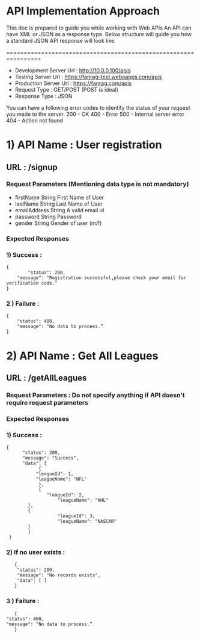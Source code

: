# API Implementation Approach 

This doc is prepared to guide you while working with Web APIs
An API can have XML or JSON as a response type.
Below structure will guide you how a standard JSON API response will look like.

================================================================

* Development Server Url : http://10.0.0.100/apis
* Testing Server Url : https://fanrag-test.weboapps.com/apis
* Production Server Url : https://fanrag.com/apis
* Request Type : GET/POST (POST is ideal)
* Response Type : JSON

You can have a following error codes to identify the status of your request you made to the server.
200 - OK
400 - Error
500 - Internal server error
404 - Action not found

# 1) API Name : User registration
## URL : /signup
### Request Parameters (Mentioning data type is not mandatory)
* firstName         String     First Name of User
* lastName          String     Last Name of User
* emailAddress      String     A valid email id
* password          String     Password
* gender            String     Gender of user (m/f)
### Expected Responses
### 1) Success : 
	{
    		"status": 200,
	   	"message": "Registration successful,please check your email for verification code."
	}
### 2 ) Failure :
	{
		"status": 400,
		"message": "No data to process.”
	}


# 2) API Name : Get All Leagues
## URL : /getAllLeagues
### Request Parameters : Do not specify anything if API doesn't require request parameters
### Expected Responses
### 1) Success : 
	{
    	  "status": 200,
    	  "message": "Success",
    	  "data": [
        		{
			   "leagueId": 1,
			   "leagueName": "NFL"
        		},
        		{
           		   "leagueId": 2,
            		   "leagueName": "NHL"
			},
			{
            		   "leagueId": 3,
            		   "leagueName": "NASCAR"
			}
    		]
	 }
### 2) If no user exists : 
       {
    	"status": 200,
    	"message": "No records exists",
    	"data": [ ]
       }
### 3 ) Failure :
       {
	"status": 400,
	"message": "No data to process.”
       }

